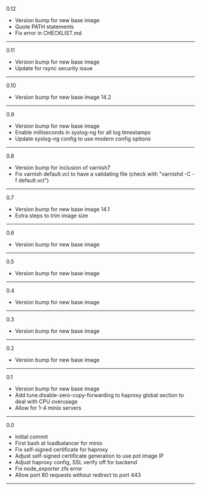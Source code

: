 0.12

* Version bump for new base image
* Quote PATH statements
* Fix error in CHECKLIST.md

---

0.11

* Version bump for new base image
* Update for rsync security issue

---

0.10

* Version bump for new base image 14.2
  
---

0.9

* Version bump for new base image
* Enable milliseconds in syslog-ng for all log timestamps
* Update syslog-ng config to use modern config options

---

0.8

* Version bump for inclusion of varnish7
* Fix varnish default.vcl to have a validating file (check with "varnishd -C -f default.vcl")

---

0.7

* Version bump for new base image 14.1
* Extra steps to trim image size

---

0.6

* Version bump for new base image

---

0.5

* Version bump for new base image

---

0.4

* Version bump for new base image

---

0.3

* Version bump for new base image

---

0.2

* Version bump for new base image

---

0.1

* Version bump for new base image
* Add tune.disable-zero-copy-forwarding to haproxy global section to deal with CPU overusage
* Allow for 1-4 minio servers

---

0.0

* Initial commit
* First bash at loadbalancer for minio
* Fix self-signed certificate for haproxy
* Adjust self-signed certificate generation to use pot image IP
* Adjust haproxy config, SSL verify off for backend
* Fix node_exporter zfs error
* Allow port 80 requests without redirect to port 443

---
